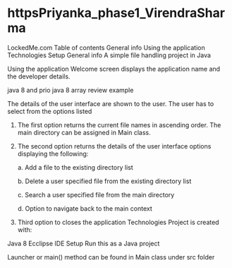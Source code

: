 # httpsPriyanka_phase1_VirendraSharma
LockedMe.com
Table of contents
General info
Using the application
Technologies
Setup
General info
A simple file handling project in Java

Using the application
Welcome screen displays the application name and the developer details.

java 8 and prio java 8  array review example

The details of the user interface are shown to the user. The user has to select from the options listed

1. The first option returns the current file names in ascending order. The main directory can be assigned in Main class.


2. The second option returns the details of the user interface options displaying the following:

     a. Add a file to the existing directory list

     b. Delete a user specified file from the existing directory list

     c. Search a user specified file from the main directory

     d. Option to navigate back to the main context

3. Third option to closes the application
Technologies
Project is created with:

Java 8
Ecclipse IDE
Setup
Run this as a Java project

Launcher or main() method can be found in Main class under src folder

